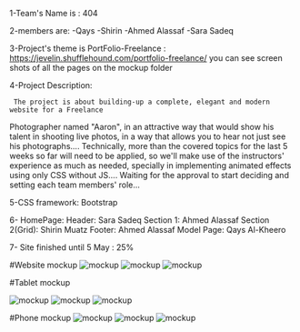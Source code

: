 1-Team's Name is : 404

2-members are:
-Qays
-Shirin
-Ahmed Alassaf
-Sara Sadeq

3-Project's theme is PortFolio-Freelance :
https://jevelin.shufflehound.com/portfolio-freelance/
you can see screen shots of all the pages on the mockup folder

4-Project Description:

     The project is about building-up a complete, elegant and modern website for a Freelance
Photographer named "Aaron", in an attractive way that would show his talent in shooting live
photos, in a way that allows you to hear not just see his photographs....
Technically, more than the covered topics for the last 5 weeks so far will need to be applied,
so we'll make use of the instructors' experience as much as needed, specially in implementing
animated effects using only CSS without JS....
Waiting for the approval to start deciding and setting each team members' role...

5-CSS framework: Bootstrap


6- HomePage:
	Header: Sara Sadeq
	Section 1: Ahmed Alassaf
	Section 2(Grid): Shirin Muatz
	Footer: Ahmed Alassaf
   Model Page: Qays Al-Kheero
   
7- Site finished until 5 May : 25%



#Website mockup
![mockup](./mockup/portfolio_freelance.jpeg)
![mockup](./mockup/section.jpeg)
![mockup](./mockup/model.jpeg)


#Tablet mockup

![mockup](./mockup/portfolio_freelance_tablet.jpeg)
![mockup](./mockup/section_tablet.jpeg)
![mockup](./mockup/model_phone.jpeg)

#Phone mockup
![mockup](./mockup/portfolio_freelance_phone.jpeg)
![mockup](./mockup/section_tablet.jpeg)
![mockup](./mockup/model_phone.jpeg)
